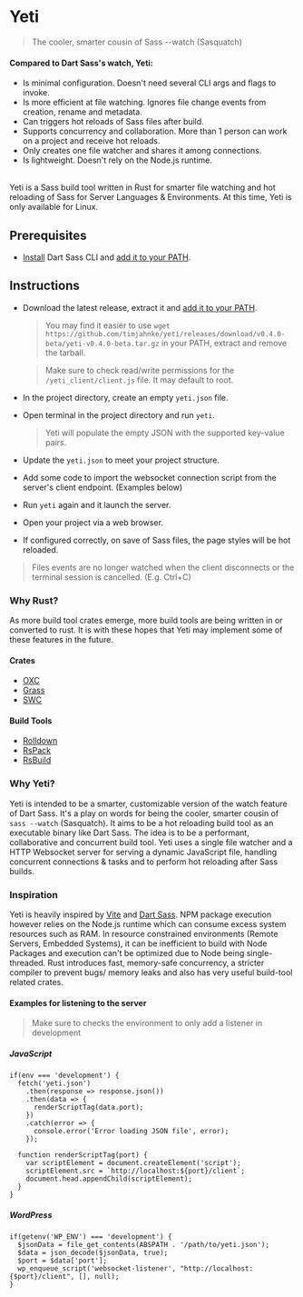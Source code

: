 # Yeti 
> The cooler, smarter cousin of Sass --watch (Sasquatch)

#### Compared to Dart Sass's watch, Yeti:
- Is minimal configuration. Doesn't need several CLI args and flags to invoke. 
- Is more efficient at file watching. Ignores file change events from creation, rename and metadata.
- Can triggers hot reloads of Sass files after build.
- Supports concurrency and collaboration. More than 1 person can work on a project and receive hot reloads.
- Only creates one file watcher and shares it among connections. 
- Is lightweight. Doesn't rely on the Node.js runtime. 

<br>
Yeti is a Sass build tool written in Rust for smarter file watching and hot reloading of Sass for Server Languages & Environments. At this time, Yeti is only available for Linux.   

## Prerequisites
- [Install](https://sass-lang.com/install/) Dart Sass CLI and [add it to your PATH](https://katiek2.github.io/path-doc/).

## Instructions
- Download the latest release, extract it and [add it to your PATH](https://katiek2.github.io/path-doc/).
  > You may find it easier to use `wget https://github.com/timjahnke/yeti/releases/download/v0.4.0-beta/yeti-v0.4.0-beta.tar.gz` in your PATH, extract and remove the tarball.
  
  > Make sure to check read/write permissions for the `/yeti_client/client.js` file. It may default to root.
  
- In the project directory, create an empty `yeti.json` file.
- Open terminal in the project directory and run `yeti`.

  > Yeti will populate the empty JSON with the supported key-value pairs.

- Update the `yeti.json` to meet your project structure.
- Add some code to import the websocket connection script from the server's client endpoint. (Examples below)
- Run `yeti` again and it launch the server.
- Open your project via a web browser. 
- If configured correctly, on save of Sass files, the page styles will be hot reloaded.


> Files events are no longer watched when the client disconnects or the terminal session is cancelled. (E.g. Ctrl+C)


### Why Rust?
As more build tool crates emerge, more build tools are being written in or converted to rust. It is with these hopes that Yeti may implement some of these features in the future. 
#### Crates
- [OXC](https://github.com/oxc-project/oxc)
- [Grass](https://github.com/connorskees/grass)
- [SWC](https://github.com/swc-project/swc)

#### Build Tools
- [Rolldown](https://github.com/rolldown/rolldown)
- [RsPack](https://github.com/web-infra-dev/rspack)
- [RsBuild](https://github.com/web-infra-dev/rsbuild)


### Why Yeti?
Yeti is intended to be a smarter, customizable version of the watch feature of Dart Sass. It's a play on words for being the cooler, smarter cousin of `sass --watch` (Sasquatch). It aims to be a hot reloading build tool as an executable binary like Dart Sass. The idea is to be a performant, collaborative and concurrent build tool. Yeti uses a single file watcher and a HTTP Websocket server for serving a dynamic JavaScript file, handling concurrent connections & tasks and to perform hot reloading after Sass builds. 

### Inspiration
Yeti is heavily inspired by [Vite](https://github.com/vitejs/vite) and [Dart Sass](https://github.com/sass/dart-sass). NPM package execution however relies on the Node.js runtime which can consume excess system resources such as RAM. In resource constrained environments (Remote Servers, Embedded Systems), it can be inefficient to build with Node Packages and execution can't be optimized due to Node being single-threaded. Rust introduces fast, memory-safe concurrency, a stricter compiler to prevent bugs/ memory leaks and also has very useful build-tool related crates. 


#### Examples for listening to the server
> Make sure to checks the environment to only add a listener in development

##### JavaScript
```
if(env === 'development') {
  fetch('yeti.json')
    .then(response => response.json())
    .then(data => {
      renderScriptTag(data.port);
    })
    .catch(error => {
      console.error('Error loading JSON file', error);
    });
  
  function renderScriptTag(port) {
    var scriptElement = document.createElement('script');
    scriptElement.src = `http://localhost:${port}/client`;
    document.head.appendChild(scriptElement);
  }
}

```
##### WordPress
```
if(getenv('WP_ENV') === 'development') {
  $jsonData = file_get_contents(ABSPATH . '/path/to/yeti.json');
  $data = json_decode($jsonData, true);
  $port = $data['port']; 
  wp_enqueue_script('websocket-listener', "http://localhost:{$port}/client", [], null);
}
```

